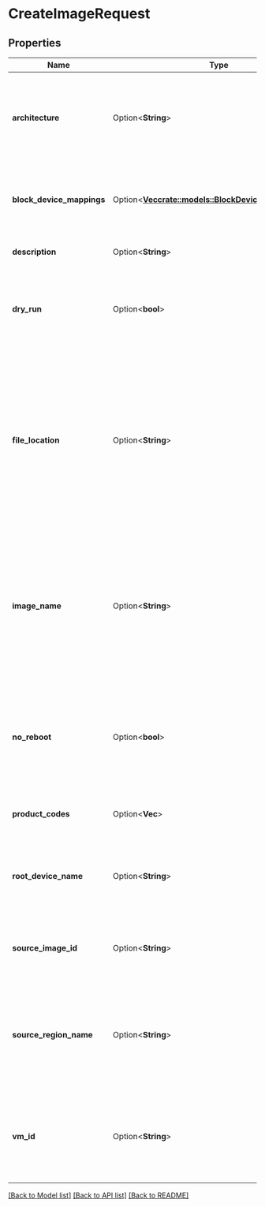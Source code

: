 # CreateImageRequest

## Properties

Name | Type | Description | Notes
------------ | ------------- | ------------- | -------------
**architecture** | Option<**String**> | **(when registering from a snapshot)** The architecture of the OMI (`i386` or `x86_64`). | [optional]
**block_device_mappings** | Option<[**Vec<crate::models::BlockDeviceMappingImage>**](BlockDeviceMappingImage.md)> | **(when registering from a snapshot)** One or more block device mappings. | [optional]
**description** | Option<**String**> | A description for the new OMI. | [optional]
**dry_run** | Option<**bool**> | If true, checks whether you have the required permissions to perform the action. | [optional]
**file_location** | Option<**String**> | **(when registering from a bucket by using a manifest file)** The pre-signed URL of the manifest file for the OMI you want to register. For more information, see [Creating a Pre-signed URL](https://docs.outscale.com/en/userguide/Creating-a-Pre-Signed-URL.html). | [optional]
**image_name** | Option<**String**> | A unique name for the new OMI.<br /> Constraints: 3-128 alphanumeric characters, underscores (`_`), spaces (` `), parentheses (`()`), slashes (`/`), periods (`.`), or dashes (`-`). | [optional]
**no_reboot** | Option<**bool**> | **(when creating from a VM)** If false, the VM shuts down before creating the OMI and then reboots. If true, the VM does not. | [optional]
**product_codes** | Option<**Vec<String>**> | The product codes associated with the OMI. | [optional]
**root_device_name** | Option<**String**> | **(when registering from a snapshot)** The name of the root device for the new OMI. | [optional]
**source_image_id** | Option<**String**> | **(when copying an OMI)** The ID of the OMI you want to copy. | [optional]
**source_region_name** | Option<**String**> | **(when copying an OMI)** The name of the source Region (always the same as the Region of your account). | [optional]
**vm_id** | Option<**String**> | **(when creating from a VM)** The ID of the VM from which you want to create the OMI. | [optional]

[[Back to Model list]](../README.md#documentation-for-models) [[Back to API list]](../README.md#documentation-for-api-endpoints) [[Back to README]](../README.md)


